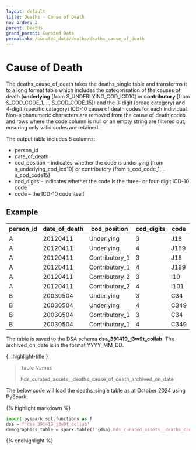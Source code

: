 ```yaml
---
layout: default
title: Deaths - Cause of Death
nav_order: 2
parent: Deaths
grand_parent: Curated Data
permalink: /curated_data/deaths/deaths_cause_of_death
---
```


# Cause of Death

The deaths_cause_of_death takes the deaths_single table and transforms it to a long format table which includes the categorisation of the causes of death (**underlying** [from S_UNDERLYING_COD_ICD10] or **contributory** [from S_COD_CODE_1,…, S_COD_CODE_15]) and the 3-digit (broad category) and 4-digit (specific category) ICD-10 cause of death codes for each individual. Non-alphanumeric characters are removed from the cause of death codes and rows where the code column is null or an empty string are filtered out, ensuring only valid codes are retained.

The output table includes 5 columns:
-	person_id
-	date_of_death
-	cod_position – indicates whether the code is underlying (from s_underlying_cod_icd10) or contributory (from s_cod_code_1,…s_cod_code15)
-	cod_digits – indicates whether the code is the three- or four-digit ICD-10 code
-	code – the ICD-10 code itself

## Example

| person_id | date_of_death | cod_position | cod_digits | code |
| --- | --- | --- | --- | --- |
| A | 20120411 | Underlying | 3 | J18 |
| A | 20120411 | Underlying | 4 | J189 |
| A | 20120411 | Contributory_1 | 3  | J18 |
| A | 20120411 | Contributory_1 | 4 | J189 |
| A | 20120411 | Contributory_2 | 3 | I10 |
| A | 20120411 | Contributory_2 | 4 | I101 |
| B | 20030504 | Underlying | 3 | C34 |
| B | 20030504 | Underlying | 4 | C349 |
| B | 20030504 | Contributory_1 | 3 | C34 |
| B | 20030504 | Contributory_1 | 4 | C349 |




The table is saved to the DSA schema **dsa_391419_j3w9t_collab**. The archived_on_date is in the format YYYY_MM_DD.

{: .highlight-title }
> Table Names
>
> >
> hds_curated_assets__deaths_cause_of_death_archived_on_date
> 

The below code will load the deaths_single table as at October 2024 using PySpark:

{% highlight markdown %}
```python
import pyspark.sql.functions as f
dsa = f'dsa_391419_j3w9t_collab'
demographics_table = spark.table(f'{dsa}.hds_curated_assets__deaths_cause_of_death_2024_10_01')
```
{% endhighlight %}
